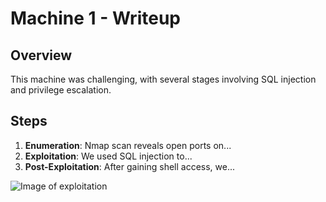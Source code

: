 # Machine 1 - Writeup

## Overview

This machine was challenging, with several stages involving SQL injection and privilege escalation.

## Steps

1. **Enumeration**: Nmap scan reveals open ports on...
2. **Exploitation**: We used SQL injection to...
3. **Post-Exploitation**: After gaining shell access, we...

![Image of exploitation](./images/exploit.png)
